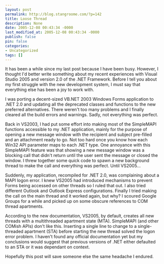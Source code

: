 ```yaml
---
layout: post
permalink: http://blog.stangroome.com/?p=142
title: Loose Thread
description: None
date: 2005-12-08 00:43:34 -0000
last_modified_at: 2005-12-08 00:43:34 -0000
publish: false
pin: false
categories:
- Uncategorized
tags: []
---
```

It has been a while since my last post because I have been busy. However, I thought I'd better write something about my recent experiences with Visual Studio 2005 and version 2.0 of the .NET Framework. Before I tell you about my first struggle with the new development system, I must say that everything else has been a joy to work with.  
  
I was porting a decent-sized VB.NET 2003 Windows Forms application to .NET 2.0 and updating all the deprecated classes and functions to the new preferred alternatives. There weren't too many problems and I finally cleared all the build errors and warnings. Sadly, not everything was perfect.  
  
Back in VS2003, I had put some effort into making most of the SimpleMAPI functions accessible to my .NET application, mainly for the purpose of opening a new message window with the recipient and subject pre-filled and an attachment ready to go. Not too hard once you know how each Win32 API parameter maps to each .NET type. One annoyance with this SimpleMAPI feature was that showing a new message window was a blocking call that didn't return until the user sent the message or closed the window. I threw together some quick code to spawn a new background thread to make the call and everything was perfect. Until VS2005...  
  
Suddenly, my application, recompiled for .NET 2.0, was complaining about a MAPI logon error. I knew VS2005 had introduced mechanisms to prevent Forms being accessed on other threads so I ruled that out. I also tried different Outlook and Outlook Express configurations. Finally I tried making the call on the main thread and it worked again, but why? I scoured Google Groups for a while and picked up on some obscure references to COM thread apartments.  
  
According to the new documentation, VS2005, by default, creates all new threads with a multithreaded apartment state (MTA). SimpleMAPI (and other COMish APIs) don't like this. Inserting a single line to change to a single-threaded apartment (STA) before starting the new thread solved the logon error problem. I haven't found any official documentation yet but my conclusions would suggest that previous versions of .NET either defaulted to an STA or it was dependant on context.  
  
Hopefully this post will save someone else the same headache I endured.  

